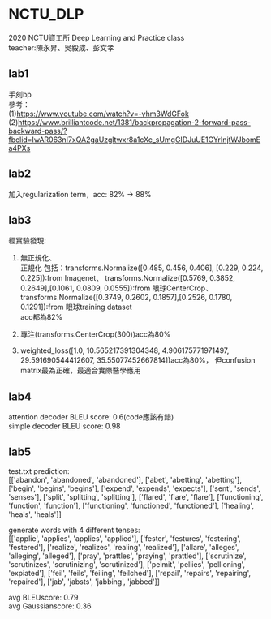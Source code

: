 # NCTU_DLP
2020 NCTU資工所 Deep Learning and Practice class  
teacher:陳永昇、吳毅成、彭文孝  
## lab1
手刻bp  
參考：  
(1)https://www.youtube.com/watch?v=-yhm3WdGFok  
(2)https://www.brilliantcode.net/1381/backpropagation-2-forward-pass-backward-pass/?fbclid=IwAR063nI7xQA2gaUzgltwxr8a1cXc_sUmgGIDJuUE1GYrInjtWJbomEa4PXs  
## lab2
加入regularization term，acc: 82% -> 88%  
## lab3
經實驗發現:  
1. 無正規化、  
正規化 包括：transforms.Normalize([0.485, 0.456, 0.406], [0.229, 0.224, 0.225]):from Imagenet、
transforms.Normalize([0.5769, 0.3852, 0.2649],[0.1061, 0.0809, 0.0555]):from 眼球CenterCrop、transforms.Normalize([0.3749, 0.2602, 0.1857],[0.2526, 0.1780, 0.1291]):from 眼球training dataset  
acc都為82%  

2. 專注(transforms.CenterCrop(300))acc為80%  

3. weighted_loss([1.0, 10.565217391304348, 4.906175771971497, 29.591690544412607, 35.55077452667814])acc為80%，
但confusion matrix最為正確，最適合實際醫學應用  
## lab4
attention decoder BLEU score: 0.6(code應該有錯)  
simple decoder BLEU score: 0.98  
## lab5
test.txt prediction:  
[['abandon', 'abandoned', 'abandoned'], ['abet', 'abetting', 'abetting'], ['begin', 'begins', 'begins'], ['expend', 'expends', 'expects'], ['sent', 'sends', 'senses'], ['split', 'splitting', 'splitting'], ['flared', 'flare', 'flare'], ['functioning', 'function', 'function'], ['functioning', 'functioned', 'functioned'], ['healing', 'heals', 'heals']]  

generate words with 4 different tenses:  
[['applie', 'applies', 'applies', 'applied'], ['fester', 'festures', 'festering', 'festered'], ['realize', 'realizes', 'realing', 'realized'], ['allare', 'alleges', 'alleging', 'alleged'], ['pray', 'prattles', 'praying', 'prattled'], ['scrutinize', 'scrutinizes', 'scrutinizing', 'scrutinized'], ['pelmit', 'pellies', 'pellioning', 'expiated'], ['feil', 'feils', 'feiling', 'feilched'], ['repail', 'repairs', 'repairing', 'repaired'], ['jab', 'jabsts', 'jabbing', 'jabbed']]  

avg BLEUscore: 0.79  
avg Gaussianscore: 0.36  
